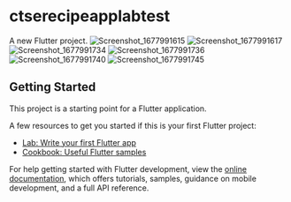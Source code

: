 # ctserecipeapplabtest

A new Flutter project.
![Screenshot_1677991615](https://user-images.githubusercontent.com/86093844/222942848-391e6e8c-f9ec-4298-87ca-ade6216f4453.png)
![Screenshot_1677991617](https://user-images.githubusercontent.com/86093844/222942849-34810950-1052-41d8-8fda-8c7f647d875c.png)
![Screenshot_1677991734](https://user-images.githubusercontent.com/86093844/222942850-946a3573-0403-47bf-b123-4d17b090732c.png)
![Screenshot_1677991736](https://user-images.githubusercontent.com/86093844/222942851-2498d8cf-7a00-4839-b0c4-65022db83010.png)
![Screenshot_1677991740](https://user-images.githubusercontent.com/86093844/222942852-d7373226-b98a-47e9-b7fb-873fd475d85a.png)
![Screenshot_1677991745](https://user-images.githubusercontent.com/86093844/222942853-92f0bfe9-17a6-415c-9689-8a33943422fa.png)

## Getting Started

This project is a starting point for a Flutter application.

A few resources to get you started if this is your first Flutter project:

- [Lab: Write your first Flutter app](https://docs.flutter.dev/get-started/codelab)
- [Cookbook: Useful Flutter samples](https://docs.flutter.dev/cookbook)

For help getting started with Flutter development, view the
[online documentation](https://docs.flutter.dev/), which offers tutorials,
samples, guidance on mobile development, and a full API reference.
